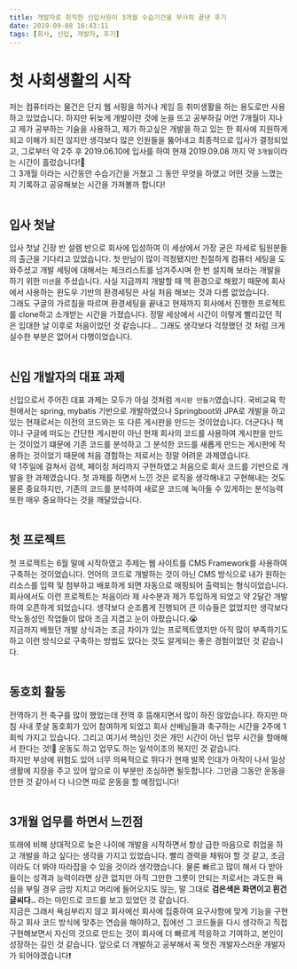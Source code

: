 ```yaml
---
title: 개발자로 취직한 신입사원이 3개월 수습기간을 무사히 끝낸 후기
date: 2019-09-08 16:43:11
tags: [회사, 신입, 개발자, 후기]
---
```


# 첫 사회생활의 시작
저는 컴퓨터라는 물건은 단지 웹 서핑을 하거나 게임 등 취미생활을 하는 용도로만 사용하고 있었습니다. 
하지만 뒤늦게 개발이란 것에 눈을 뜨고 공부하길 어언 7개월이 지나고 제가 공부하는 기술을 사용하고, 제가 하고싶은 개발을 하고 있는 한 회사에 지원하게 되고 이해가 되진 않지만 생각보다 많은 인원들을 뚫어내고 최종적으로 입사가 결정되었고, 그로부터 약 2주 후 2019.06.10에 입사를 하여 현재 2019.09.08 까지 약 `3개월`이라는 시간이 흘렀습니다!👏<br/>
그 3개월 이라는 시간동안 수습기간을 거쳤고 그 동안 무엇을 하였고 어떤 것을 느꼈는지 기록하고 공유해보는 시간을 가져볼까 합니다!<br/>
<br/>

## 입사 첫날
입사 첫날 긴장 반 설렘 반으로 회사에 입성하여 이 세상에서 가장 굳은 자세로 팀원분들의 출근을 기다리고 있었습니다. 첫 만남이 많이 걱정됐지만 친절하게 컴퓨터 세팅을 도와주셨고 개발 세팅에 대해서는 체크리스트를 넘겨주시며 한 번 설치해 보라는 개발을 하기 위한 `미션`을 주셨습니다.
사실 지금까지 개발할 때 맥 환경으로 해왔기 때문에 회사에서 사용하는 윈도우 기반의 환경세팅은 사실 처음 해보는 것과 다름 없었습니다.<br/>
그래도 구글의 가르침을 따르며 환경세팅을 끝내고 현재까지 회사에서 진행한 프로젝트를 clone하고 소개받는 시간을 가졌습니다. 정말 세상에서 시간이 이렇게 빨리갔던 적은 입대한 날 이후로 처음이었던 것 같습니다... 그래도 생각보다 걱정했던 것 처럼 크게 실수한 부분은 없어서 다행이었습니다.<br/>
<br/>

## 신입 개발자의 대표 과제
신입으로서 주어진 대표 과제는 모두가 아실 것처럼 `게시판 만들기`였습니다. 국비교육 학원에서는 spring, mybatis 기반으로 개발하였으나 Springboot와 JPA로 개발을 하고 있는 현재로서는 이전의 코드와는 또 다른 게시판을 만드는 것이었습니다. 더군다나 책이나 구글에 떠도는 간단한 게시판이 아닌 현재 회사의 코드를 사용하여 게시판을 만드는 것이었기 떄문에 기존 코드를 분석하고 그 분석한 코드를 새롭게 만드는 게시판에 적용하는 것이었기 때문에 처음 경험하는 저로서는 정말 어려운 과제였습니다.<br/>
약 1주일에 걸쳐서 검색, 페이징 처리까지 구현하였고 처음으로 회사 코드를 기반으로 개발을 한 과제였습니다. 첫 과제를 하면서 느낀 것은 로직을 생각해내고 구현해내는 것도 물론 중요하지만, 기존의 코드를 분석하여 새로운 코드에 녹아들 수 있게하는 분석능력 또한 매우 중요하다는 것을 깨달았습니다.<br/>
<br/>

## 첫 프로젝트
첫 프로젝트는 6월 말에 시작하였고 주제는 웹 사이트를 CMS Framework를 사용하여 구축하는 것이었습니다. 언어의 코드로 개발하는 것이 아닌 CMS 방식으로 내가 원하는 리소스를 입력 및 첨부하고 배포하게 되면 자동으로 매핑되어 출력되는 형식이었습니다. 회사에서도 이런 프로젝트는 처음이라 제 사수분과 제가 투입하게 되었고 약 2달간 개발하여 오픈하게 되었습니다. 생각보다 순조롭게 진행되어 큰 이슈들은 없었지만 생각보다 막노동성인 작업들이 많아 조금 지겹고 눈이 아팠습니다.😭<br/>
지금까지 배웠던 개발 상식과는 조금 차이가 있는 프로젝트였지만 아직 많이 부족하기도 하고 이런 방식으로 구축하는 방법도 있다는 것도 알게되는 좋은 경험이었던 것 같습니다.<br/>
<br/>

## 동호회 활동
전역하기 전 축구를 많이 했었는데 전역 후 뜸해지면서 많이 하진 않았습니다. 하지만 마침 사내 풋살 동호회가 있어 참여하게 되었고 회사 선배님들과 축구하는 시간을 2주에 1회씩 가지고 있습니다. 그리고 여기서 핵심인 것은 개인 시간이 아닌 업무 시간을 할애해서 한다는 것!🎉 운동도 하고 업무도 하는 일석이조의 복지인 것 같습니다.<br/>
하지만 부상에 위험도 있어 너무 의욕적으로 뛰다가 현재 발목 인대가 아작이 나서 일상생활에 지장을 주고 있어 앞으로 이 부분만 조심하면 될듯합니다. 그만큼 그동안 운동을 안한 것 같아서 다 나으면 따로 운동을 할 예정입니다!<br/>
<br/>

## 3개월 업무를 하면서 느낀점
또래에 비해 상대적으로 늦은 나이에 개발을 시작하면서 항상 급한 마음으로 취업을 하고 개발을 하고 싶다는 생각을 가지고 있었습니다. 빨리 경력을 채워야 할 것 같고, 조금이라도 더 봐야 따라잡을 수 있을 것이라 생각했습니다. 물론 빠르고 많이 해서 다 받아들이는 성격과 능력이라면 상관 없지만 아직 그만한 그릇이 안되는 저로서는 과도한 욕심을 부릴 경우 금방 지치고 머리에 들어오지도 않는, 말 그대로 **검은색은 화면이고 흰건 글씨다..** 라는 마인드로 코드를 보고 있었던 것 같습니다.<br/>
지금은 그래서 욕심부리지 않고 회사에선 회사에 집중하여 요구사항에 맞게 기능을 구현하고 회사 코드 방식에 맞추는 연습을 해야하고, 집에선 그 코드들을 다시 생각하고 직접 구현해보면서 자신의 것으로 만드는 것이 회사에 더 빠르게 적응하고 기여하고, 본인이 성장하는 길인 것 같습니다. 앞으로 더 개발하고 공부해서 꼭 멋진 개발자스러운 개발자가 되어야겠습니다❗<br/>